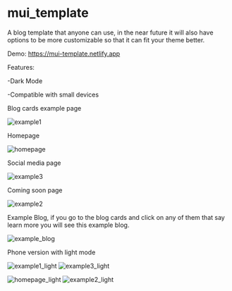 # mui_template

A blog template that anyone can use, in the near future it will also have options to be more customizable so that it can fit your theme better.

Demo: https://mui-template.netlify.app

Features:

-Dark Mode 

-Compatible with small devices

Blog cards example page

![example1](https://user-images.githubusercontent.com/76671651/170098829-f6691cce-4f25-4910-8c7a-551db903f67d.PNG)

Homepage

![homepage](https://user-images.githubusercontent.com/76671651/170098832-0d423a70-5ac8-4528-93d3-4f05459720b8.PNG)

Social media page 

![example3](https://user-images.githubusercontent.com/76671651/170098836-6b869ede-56af-491c-810e-4741e63170b3.PNG)

Coming soon page

![example2](https://user-images.githubusercontent.com/76671651/170098839-094f5efc-35fa-4c80-acaa-e0f0bfcc1eff.PNG)

Example Blog, if you go to the blog cards and click on any of them that say learn more you will see this example blog.

![example_blog](https://user-images.githubusercontent.com/76671651/170535534-7aac2b66-e0df-4f81-be27-6b181f814ce6.PNG)

Phone version with light mode

![example1_light](https://user-images.githubusercontent.com/76671651/170099445-ae769853-4cee-4b0c-961b-17de00f0b61c.PNG)   ![example3_light](https://user-images.githubusercontent.com/76671651/170099450-bd263307-f057-40eb-a7ae-2df88ef19dc0.PNG)

![homepage_light](https://user-images.githubusercontent.com/76671651/170099449-9a0d267e-2189-4d47-b4cc-be547c56c7e9.PNG)    ![example2_light](https://user-images.githubusercontent.com/76671651/170099451-c2372c14-baaf-47b1-bfb4-48f476b6cb37.PNG)  

